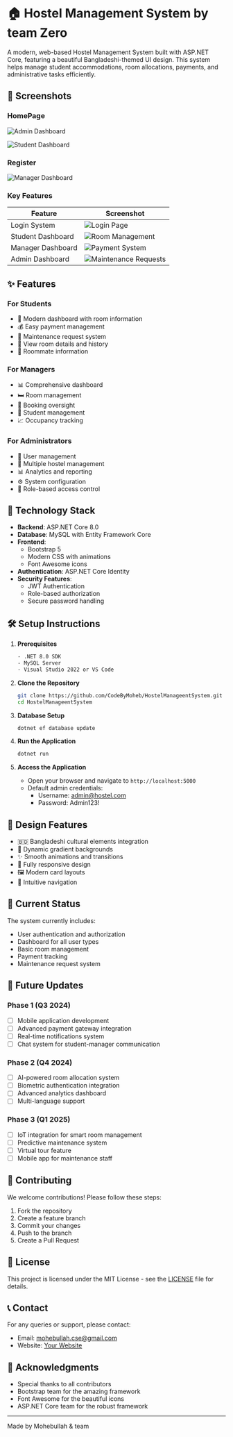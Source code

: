 # 🏠 Hostel Management System by team Zero

A modern, web-based Hostel Management System built with ASP.NET Core, featuring a beautiful Bangladeshi-themed UI design. This system helps manage student accommodations, room allocations, payments, and administrative tasks efficiently.

## 📸 Screenshots

### HomePage
![Admin Dashboard](screenshots/admin-dashboard.png)


![Student Dashboard](screenshots/student-dashboard.png)

### Register
![Manager Dashboard](screenshots/manager-dashboard.png)

### Key Features
| Feature | Screenshot |
|---------|------------|
| Login System | ![Login Page](screenshots/login-page.png) |
| Student Dashboard | ![Room Management](screenshots/room-management.png) |
| Manager Dashboard | ![Payment System](screenshots/payment-system.png) |
| Admin Dashboard | ![Maintenance Requests](screenshots/maintenance-request.png) |

## ✨ Features

### For Students
- 🏡 Modern dashboard with room information
- 💰 Easy payment management
- 🔧 Maintenance request system
- 📝 View room details and history
- 👥 Roommate information

### For Managers
- 📊 Comprehensive dashboard
- 🛏️ Room management
- 📅 Booking oversight
- 👥 Student management
- 📈 Occupancy tracking

### For Administrators
- 👤 User management
- 🏢 Multiple hostel management
- 📊 Analytics and reporting
- ⚙️ System configuration
- 🔐 Role-based access control

## 🚀 Technology Stack

- **Backend**: ASP.NET Core 8.0
- **Database**: MySQL with Entity Framework Core
- **Frontend**: 
  - Bootstrap 5
  - Modern CSS with animations
  - Font Awesome icons
- **Authentication**: ASP.NET Core Identity
- **Security Features**:
  - JWT Authentication
  - Role-based authorization
  - Secure password handling

## 🛠️ Setup Instructions

1. **Prerequisites**
   ```bash
   - .NET 8.0 SDK
   - MySQL Server
   - Visual Studio 2022 or VS Code
   ```

2. **Clone the Repository**
   ```bash
   git clone https://github.com/CodeByMoheb/HostelManageentSystem.git
   cd HostelManageentSystem
   ```

3. **Database Setup**
   ```bash
   dotnet ef database update
   ```

4. **Run the Application**
   ```bash
   dotnet run
   ```

5. **Access the Application**
   - Open your browser and navigate to `http://localhost:5000`
   - Default admin credentials:
     - Username: admin@hostel.com
     - Password: Admin123!

## 🎨 Design Features

- 🇧🇩 Bangladeshi cultural elements integration
- 🌈 Dynamic gradient backgrounds
- ✨ Smooth animations and transitions
- 📱 Fully responsive design
- 🖼️ Modern card layouts
- 🎯 Intuitive navigation

## 🔄 Current Status

The system currently includes:
- User authentication and authorization
- Dashboard for all user types
- Basic room management
- Payment tracking
- Maintenance request system

## 🚀 Future Updates

### Phase 1 (Q3 2024)
- [ ] Mobile application development
- [ ] Advanced payment gateway integration
- [ ] Real-time notifications system
- [ ] Chat system for student-manager communication

### Phase 2 (Q4 2024)
- [ ] AI-powered room allocation system
- [ ] Biometric authentication integration
- [ ] Advanced analytics dashboard
- [ ] Multi-language support

### Phase 3 (Q1 2025)
- [ ] IoT integration for smart room management
- [ ] Predictive maintenance system
- [ ] Virtual tour feature
- [ ] Mobile app for maintenance staff

## 👥 Contributing

We welcome contributions! Please follow these steps:

1. Fork the repository
2. Create a feature branch
3. Commit your changes
4. Push to the branch
5. Create a Pull Request

## 📝 License

This project is licensed under the MIT License - see the [LICENSE](LICENSE) file for details.

## 📞 Contact

For any queries or support, please contact:
- Email: mohebullah.cse@gmail.com
- Website: [Your Website](www.facebook.com/zidan.cse)

## 🙏 Acknowledgments

- Special thanks to all contributors
- Bootstrap team for the amazing framework
- Font Awesome for the beautiful icons
- ASP.NET Core team for the robust framework

---
Made by Mohebullah & team
